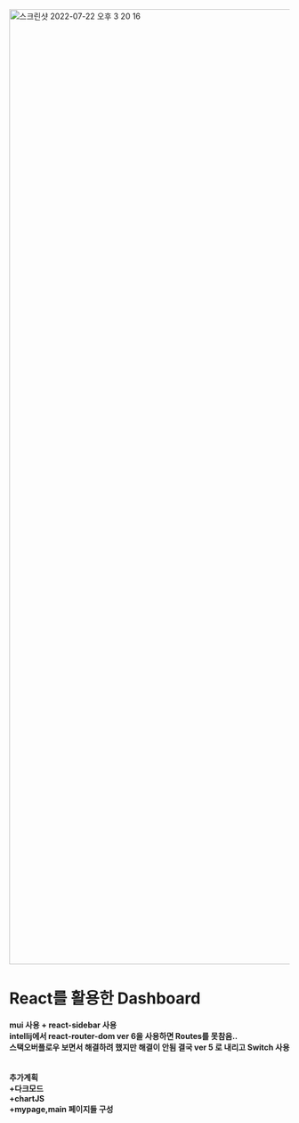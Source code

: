 <img width="1712" alt="스크린샷 2022-07-22 오후 3 20 16" src="https://user-images.githubusercontent.com/44758881/180376044-ba2e3d70-29f9-4d45-9342-5fd598bee11c.png">

<h1>
<Strong>React를 활용한 Dashboard<Strong>
</h1>
mui 사용 + react-sidebar 사용<br>
intellij에서 react-router-dom ver 6을 사용하면 Routes를 못참음.. <br>스택오버플로우 보면서 해결하려 했지만 해결이 안됨 결국 ver 5 로 내리고 Switch 사용
<br><br><br>
추가계획 <br>
+다크모드<br>
+chartJS<br>
+mypage,main 페이지들 구성
